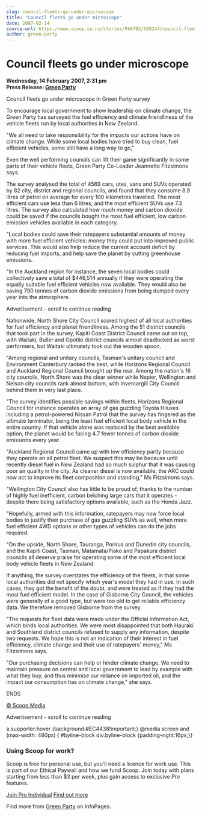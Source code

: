 ```yaml
---
slug: council-fleets-go-under-microscope
title: "Council fleets go under microscope"
date: 2007-02-14
source-url: https://www.scoop.co.nz/stories/PA0702/S00244/council-fleets-go-under-microscope.htm
author: green-party
---
```

Council fleets go under microscope
==================================

**Wednesday, 14 February 2007, 2:31 pm**  
**Press Release: [Green Party](https://info.scoop.co.nz/Green_Party)**

Council fleets go under microscope in Green Party survey

To encourage local government to show leadership on climate change, the Green Party has surveyed the fuel efficiency and climate friendliness of the vehicle fleets run by local authorities in New Zealand.

\"We all need to take responsibility for the impacts our actions have on climate change. While some local bodies have tried to buy clean, fuel efficient vehicles, some still have a long way to go,"

Even the well performing councils can lift their game significantly in some parts of their vehicle fleets, Green Party Co-Leader Jeannette Fitzsimons says.

The survey analysed the total of 4569 cars, utes, vans and SUVs operated by 82 city, district and regional councils, and found that they consume 8.9 litres of petrol on average for every 100 kilometres travelled. The most efficient cars use less than 6 litres, and the most efficient SUVs use 7.3 litres. The survey also calculated how much money and carbon dioxide could be saved if the councils bought the most fuel efficient, low carbon emission vehicles available in each category.

"Local bodies could save their ratepayers substantial amounts of money with more fuel efficient vehicles: money they could put into improved public services. This would also help reduce the current account deficit by reducing fuel imports, and help save the planet by cutting greenhouse emissions.

"In the Auckland region for instance, the seven local bodies could collectively save a total of $446,514 annually if they were operating the equally suitable fuel efficient vehicles now available. They would also be saving 790 tonnes of carbon dioxide emissions from being dumped every year into the atmosphere.

Advertisement - scroll to continue reading





Nationwide, North Shore City Council scored highest of all local authorities for fuel efficiency and planet friendliness. Among the 51 district councils that took part in the survey, Kapiti Coast District Council came out on top, with Waitaki, Buller and Opotiki district councils almost deadlocked as worst performers, but Waitaki ultimately took out the wooden spoon.

"Among regional and unitary councils, Tasman's unitary council and Environment Canterbury ranked the best, while Horizons Regional Council and Auckland Regional Council brought up the rear. Among the nation's 16 city councils, North Shore was the clear winner while Napier, Wellington and Nelson city councils rank almost bottom, with Invercargill City Council behind them in very last place.

"The survey identifies possible savings within fleets. Horizons Regional Council for instance operates an array of gas guzzling Toyota Hiluxes including a petrol-powered Nissan Patrol that the survey has fingered as the ultimate terminator, being the least fuel efficient local body vehicle in the entire country. If that vehicle alone was replaced by the best available option, the planet would be facing 4.7 fewer tonnes of carbon dioxide emissions every year.

"Auckland Regional Council came up with low efficiency partly because they operate an all petrol fleet. We suspect this may be because until recently diesel fuel in New Zealand had so much sulphur that it was causing poor air quality in the city. As cleaner diesel is now available, the ARC could now act to improve its fleet composition and standing," Ms Fitzsimons says.

"Wellington City Council also has little to be proud of, thanks to the number of highly fuel inefficient, carbon belching large cars that it operates - despite there being satisfactory options available, such as the Honda Jazz.

"Hopefully, armed with this information, ratepayers may now force local bodies to justify their purchase of gas guzzling SUVs as well, when more fuel efficient 4WD options or other types of vehicles can do the jobs required.

"On the upside, North Shore, Tauranga, Porirua and Dunedin city councils, and the Kapiti Coast, Tasman, Matamata/Piako and Papakura district councils all deserve praise for operating some of the most efficient local body vehicle fleets in New Zealand.

If anything, the survey overstates the efficiency of the fleets, in that some local authorities did not specify which year's model they had in use. In such cases, they got the benefit of the doubt, and were treated as if they had the most fuel efficient model. In the case of Gisborne City Council, the vehicles were generally of a good type, but were too old to get reliable efficiency data. We therefore removed Gisborne from the survey.

"The requests for fleet data were made under the Official Information Act, which binds local authorities. We were most disappointed that both Hauraki and Southland district councils refused to supply any information, despite two requests. We hope this is not an indication of their interest in fuel efficiency, climate change and their use of ratepayers' money," Ms Fitzsimons says.

"Our purchasing decisions can help or hinder climate change. We need to maintain pressure on central and local government to lead by example with what they buy, and thus minimise our reliance on imported oil, and the impact our consumption has on climate change," she says.

ENDS

[© Scoop Media](http://www.scoop.co.nz/about/terms.html)  

Advertisement - scroll to continue reading



a.supporter:hover {background:#EC4438!important;} @media screen and (max-width: 480px) { #byline-block div.byline-block {padding-right:16px;}}

### Using Scoop for work?

Scoop is free for personal use, but you’ll need a licence for work use. This is part of our Ethical Paywall and how we fund Scoop. Join today with plans starting from less than $3 per week, plus gain access to exclusive _Pro_ features.  
  
[Join Pro Individual](https://pro.scoop.co.nz/Individual/?from=ProIn24) [Find out more](https://pro.scoop.co.nz/using-scoop-for-work/?from=ProIn24)

Find more from [Green Party](https://info.scoop.co.nz/Green_Party) on InfoPages.